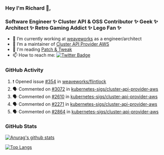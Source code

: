 ### Hey I'm Richard 👋, 

<h3 align="left">Software Engineer ✨ Cluster API & OSS Contributor ✨ Geek ✨ Architect ✨ Retro Gaming Addict ✨ Lego Fan ✨</h3>

- 🔭 I’m currently working at [weaveworks](https://github.com/weaveworks) as a engineer/architect
- 👯 I’m a maintainer of [Cluster API Provider AWS](https://github.com/kubernetes-sigs/cluster-api-provider-aws)
- 💬 I'm reading [Patch & Tweak](https://bjooks.com/products/patch-tweak-exploring-modular-synthesis)
- 📫 How to reach me: [![Twitter Badge](https://img.shields.io/badge/-@fruit_case-00acee?style=flat&logo=Twitter&logoColor=white)](https://twitter.com/intent/follow?screen_name=fruit_case "Follow on Twitter")

### GitHub Activity 

<!--START_SECTION:activity-->
1. ❗️ Opened issue [#354](https://github.com/weaveworks/flintlock/issues/354) in [weaveworks/flintlock](https://github.com/weaveworks/flintlock)
2. 🗣 Commented on [#3072](https://github.com/kubernetes-sigs/cluster-api-provider-aws/issues/3072) in [kubernetes-sigs/cluster-api-provider-aws](https://github.com/kubernetes-sigs/cluster-api-provider-aws)
3. 🗣 Commented on [#2610](https://github.com/kubernetes-sigs/cluster-api-provider-aws/issues/2610) in [kubernetes-sigs/cluster-api-provider-aws](https://github.com/kubernetes-sigs/cluster-api-provider-aws)
4. 🗣 Commented on [#2271](https://github.com/kubernetes-sigs/cluster-api-provider-aws/issues/2271) in [kubernetes-sigs/cluster-api-provider-aws](https://github.com/kubernetes-sigs/cluster-api-provider-aws)
5. 🗣 Commented on [#2864](https://github.com/kubernetes-sigs/cluster-api-provider-aws/issues/2864) in [kubernetes-sigs/cluster-api-provider-aws](https://github.com/kubernetes-sigs/cluster-api-provider-aws)
<!--END_SECTION:activity-->

### GitHub Stats

[![Anurag's github stats](https://github-readme-stats.vercel.app/api?username=richardcase&count_private=true&show_icons=true)](https://github.com/anuraghazra/github-readme-stats)

[![Top Langs](https://github-readme-stats.vercel.app/api/top-langs/?username=richardcase&hide=html&layout=compact)](https://github.com/anuraghazra/github-readme-stats)
